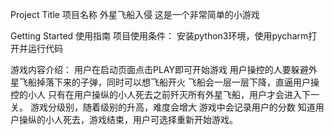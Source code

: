 Project Title 项目名称
外星飞船入侵
这是一个非常简单的小游戏

Getting Started 使用指南
项目使用条件：
安装python3环境，使用pycharm打开并运行代码

游戏内容介绍：
用户在启动页面点击PLAY即可开始游戏
用户操控的人要躲避外星飞船掉落下来的子弹，同时可以想飞船开火
飞船会一层一层下降，直逼用户操控的小人
只有在用户操纵的小人死去之前歼灭所有外星飞船，用户才会进入下一关。
游戏分级别，随着级别的升高，难度会增大
游戏中会记录用户的分数
知道用户操纵的小人死去，游戏结束，用户可选择重新开始游戏。
